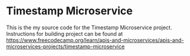 # Timestamp Microservice

This is the my source code for the Timestamp Microservice project. Instructions for building  project can be found at https://www.freecodecamp.org/learn/apis-and-microservices/apis-and-microservices-projects/timestamp-microservice
